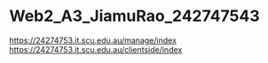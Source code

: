 # Web2_A3_JiamuRao_242747543
https://24274753.it.scu.edu.au/manage/index
https://24274753.it.scu.edu.au/clientside/index
